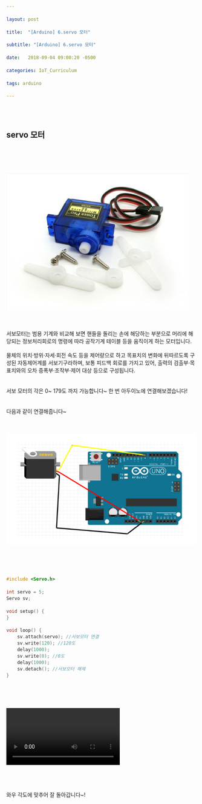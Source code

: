 ```yaml
---

layout: post

title:  "[Arduino] 6.servo 모터"

subtitle: "[Arduino] 6.servo 모터"

date:   2018-09-04 09:00:20 -0500

categories: IoT_Curriculum

tags: arduino

---
```


<br>
<br>

## servo 모터

<br>
<br>
<br>

![image](/image/Arduino_image/Arduino_image_24.png)

<br>
<br>
서보모터는 범용 기계와 비교해 보면 핸들을 돌리는 손에 해당하는 부분으로 머리에 해당되는 정보처리회로의 명령에 따라 공작기계 테이블 등을 움직이게 하는 모터입니다. 
<br>
<br>
물체의 위치·방위·자세·회전 속도 등을 제어량으로 하고 목표치의 변화에 뒤따르도록 구성된 자동제어계를 서보기구라하며, 보통 피드백 회로를 가지고 있어, 출력의 검출부·목표치와의 오차 증폭부·조작부·제어 대상 등으로 구성됩니다.
<br>
<br>
<br>
서보 모터의 각은 0~ 179도 까지 가능합니다~ 한 번 아두이노에 연결해보겠습니다!
<br>
<br>
<br>
다음과 같이 연결해줍니다~
<br>
<br>
<br>

![image](/image/Arduino_image/Arduino_image_25.png)

<br>
<br>
<br>

```cpp
#include <Servo.h>

int servo = 5;
Servo sv;

void setup() {
}

void loop() {
    sv.attach(servo); //서보모터 연결
    sv.write(120); //120도
    delay(1000);
    sv.write(0); //0도
    delay(1000);
    sv.detach(); //서보모터 해제
}
```

<br>
<br>
<br>

<video src="/image/Arduino_image/Arduino_video_09.mp4" controls autoplay></video>

<br>
<br>
<br>
와우 각도에 맞추어 잘 돌아갑니다~!
